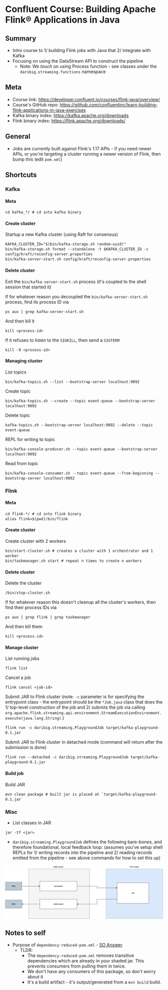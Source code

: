 # Confluent Course:  Building Apache Flink® Applications in Java

## Summary
- Intro course to 1/ building Flink jobs with Java that 2/ integrate with Kafka
- Focusing on using the DataStream API to construct the pipeline
  - Note: We _touch_ on using Process function - see classes under the `daribig.streaming.functions` namespace

## Meta
- Course link: https://developer.confluent.io/courses/flink-java/overview/
- Course's GitHub repo: https://github.com/confluentinc/learn-building-flink-applications-in-java-exercises
- Kafka binary index: https://kafka.apache.org/downloads
- Flink binary index: https://flink.apache.org/downloads/

## General
- Jobs are currently built against Flink's 1.17 APIs - if you need newer APIs, or you're targeting a cluster running a newer version of Flink, then bump this (edit `pom.xml`)

## Shortcuts

### Kafka

#### Meta

```shell
cd kafka_*/ # cd into kafka binary
```

#### Create cluster

Startup a new Kafka cluster (using Raft for consensus)

```shell
KAFKA_CLUSTER_ID="$(bin/kafka-storage.sh random-uuid)"
bin/kafka-storage.sh format --standalone -t $KAFKA_CLUSTER_ID -c config/kraft/reconfig-server.properties
bin/kafka-server-start.sh config/kraft/reconfig-server.properties
```

#### Delete cluster

Exit the `bin/kafka-server-start.sh` process (it's coupled to the shell session that started it)

If for whatever reason you decoupled the `bin/kafka-server-start.sh` process, find its process ID via

```shell
ps aux | grep kafka-server-start.sh
```

And then kill it

```shell
kill <process-id>
```

If it refuses to listen to the `SIGKILL`, then send a `SIGTERM`

```shell
kill -9 <process-id>
```

#### Managing cluster

List topics

```shell
bin/kafka-topics.sh --list --bootstrap-server localhost:9092
```

Create topic

```shell
bin/kafka-topics.sh --create --topic event-queue --bootstrap-server localhost:9092
```

Delete topic

```shell
kafka-topics.sh --bootstrap-server localhost:9092 --delete --topic event-queue
```

REPL for writing to topic

```shell
bin/kafka-console-producer.sh --topic event-queue --bootstrap-server localhost:9092
```


Read from topic

```shell
bin/kafka-console-consumer.sh --topic event-queue --from-beginning --bootstrap-server localhost:9092
```



### Flink

#### Meta

```shell
cd flink-*/ # cd into flink binary
alias flink=$(pwd)/bin/flink
```


#### Create cluster

Create cluster with 2 workers

```shell
bin/start-cluster.sh # creates a cluster with 1 orchestrator and 1 worker
bin/taskmanager.sh start # repeat n times to create n workers
```

#### Delete cluster

Delete the cluster

```shell
/bin/stop-cluster.sh
```

If for whatever reason this doesn't cleanup all the cluster's workers, then find their process IDs via

```shell
ps aux | grep flink | grep taskmanager
```

And then kill them

```shell
kill <process-id>
```

#### Manage cluster

List running jobs

```shell
flink list
```

Cancel a job

```shell
flink cancel <job-id>
```

Submit JAR to Flink cluster (note: `-c` parameter is for specifying the entrypoint class - the entrypoint should be the `*Job.java` class that does the 1/ top-level construction of the job and 2/ submits the job via calling `org.apache.flink.streaming.api.environment.StreamExecutionEnvironment.execute(java.lang.String)`.)

```shell
flink run -c daribig.streaming.PlaygroundJob target/kafka-playground-0.1.jar
```

Submit JAR to Flink cluster in detached mode (command will return after the submission is done)

```shell
flink run --detached -c daribig.streaming.PlaygroundJob target/kafka-playground-0.1.jar
```

#### Build job

Build JAR

```shell
mvn clean package # built jar is placed at `target/kafka-playground-0.1.jar` 
```

### Misc

- List classes in JAR

```shell
jar -tf <jar>
```

- `daribig.streaming.PlaygroundJob` defines the following bare-bones, and therefore foundational, local feedback loop: (assumes you've setup shell REPLs for 1/ writing records into the pipeline and 2/ reading records emitted from the pipeline - see above commands for how to set this up)

![flink-kafka-foundational-feedback-loop.drawio.png](./doc/flink-kafka-foundational-feedback-loop.drawio.png)


## Notes to self
- Purpose of `dependency-reduced-pom.xml` - [SO Answer](https://stackoverflow.com/a/35638574).
  - TLDR:
    - The `dependency-reduced-pom.xml` removes transitive dependencies which are already in your shaded jar. This prevents consumers from pulling them in twice.
    - We don't have any consumers of this package, so don't worry about it
    - It's a build artifact - it's output/generated from a `mvn build` build.
